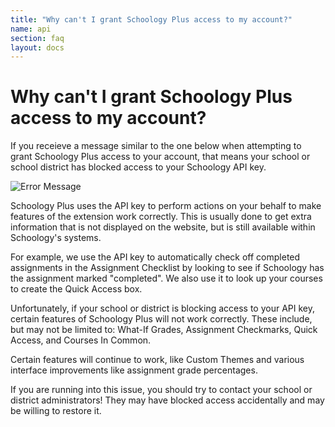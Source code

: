 ```yaml
---
title: "Why can't I grant Schoology Plus access to my account?"
name: api
section: faq
layout: docs
---
```


# Why can't I grant Schoology Plus access to my account?

If you receieve a message similar to the one below when attempting to grant Schoology Plus access to your account, that means your school or school district has blocked access to your Schoology API key.

![Error Message](https://i.imgur.com/aP64oJR.png)

Schoology Plus uses the API key to perform actions on your behalf to make features of the extension work correctly. This is usually done to get extra information that is not displayed on the website, but is still available within Schoology's systems.

For example, we use the API key to automatically check off completed assignments in the Assignment Checklist by looking to see if Schoology has the assignment marked "completed". We also use it to look up your courses to create the Quick Access box.

Unfortunately, if your school or district is blocking access to your API key, certain features of Schoology Plus will not work correctly. These include, but may not be limited to: What-If Grades, Assignment Checkmarks, Quick Access, and Courses In Common.

Certain features will continue to work, like Custom Themes and various interface improvements like assignment grade percentages.

If you are running into this issue, you should try to contact your school or district administrators! They may have blocked access accidentally and may be willing to restore it.